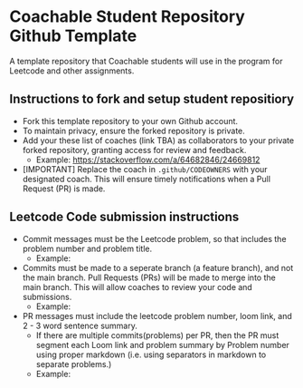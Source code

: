# Coachable Student Repository Github Template 
A template repository that Coachable students will use in the program for Leetcode and other assignments.


## Instructions to fork and setup student repositiory
- Fork this template repository to your own Github account.
- To maintain privacy, ensure the forked repository is private.
- Add your these list of coaches (link TBA) as collaborators to your private forked repository, granting access for review and feedback.
  - Example: https://stackoverflow.com/a/64682846/24669812
- [IMPORTANT] Replace the coach in `.github/CODEOWNERS` with your designated coach. This will ensure timely notifications when a Pull Request (PR) is made.


## Leetcode Code submission instructions 
- Commit messages must be the Leetcode problem, so that includes the problem number and problem title.
    - Example: 
- Commits must be made to a seperate branch (a feature branch), and not the main branch. Pull Requests (PRs) will be made to merge into the main branch. This will allow coaches to review your code and submissions.
    - Example:
- PR messages must include the leetcode problem number, loom link, and 2 - 3 word sentence summary.
  - If there are multiple commits(problems) per PR, then the PR must segment each Loom link and problem summary by Problem number using proper markdown (i.e. using separators in markdown to separate problems.)
  - Example: 